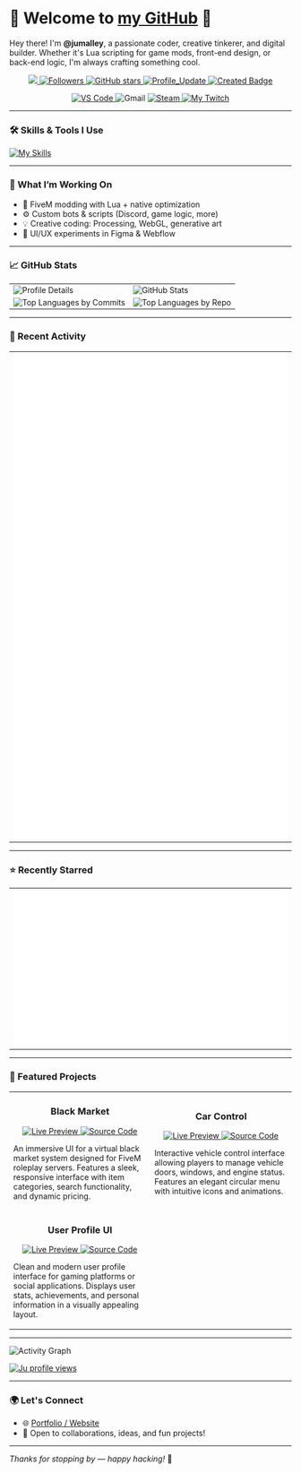 # 👋 Welcome to [my GitHub](https://github.com/jumalley) 🏡

Hey there! I'm **@jumalley**, a passionate coder, creative tinkerer, and digital builder. Whether it's Lua scripting for game mods, front-end design, or back-end logic, I'm always crafting something cool.

<p align="center">     
  <!-- GitHub Activity -->
  <a href="https://github.com/jumalley/jumalley/pulse" alt="Activity">
    <img src="https://img.shields.io/github/commit-activity/m/jumalley/jumalley" />
  </a>

  <!-- GitHub Followers -->
  <a href="https://github.com/jumalley?tab=followers">
    <img alt="Followers" src="https://img.shields.io/github/followers/jumalley?color=4C1&logo=github" />
  </a>

  <!-- GitHub Stars -->
  <a href="https://github.com/jumalley/jumalley/stargazers">
    <img src="https://img.shields.io/github/stars/jumalley/jumalley?style=social" alt="GitHub stars" />
  </a>

  <!-- Last Commit on Repo -->
  <a href="https://github.com/jumalley/jumalley" target="_blank">
    <img alt="Profile_Update" src="https://img.shields.io/github/last-commit/jumalley/jumalley?label=Profile%20update&style=flat-square" />
  </a>

  <!-- Repo Created Badge -->
  <a href="https://github.com/jumalley">
    <img src="https://badges.pufler.dev/created/jumalley/jumalley" alt="Created Badge" />
  </a>
</p>

<p align="center">
  <!-- VS Code Editor -->
  <a href="https://code.visualstudio.com/">
    <img src="https://img.shields.io/badge/Editor-VS%20Code-blue?logo=visualstudiocode&logoColor=blue" alt="VS Code" />
  </a>

  <!-- Gmail Usage -->
  <img src="https://img.shields.io/badge/Uses-Gmail-red?logo=gmail&logoColor=white" alt="Gmail" />

  <!-- Steam Usage -->
  <a href="https://store.steampowered.com/">
    <img src="https://img.shields.io/badge/Uses-Steam-1b2838?logo=steam&logoColor=white" alt="Steam" />
  </a>

  <!-- Twitch Status -->
  <a href="https://www.twitch.tv/jumalleyy">
    <img src="https://img.shields.io/twitch/status/jumalleyy?color=f70505&label=My%20Twitch&logo=twitch&style=flat-square" alt="My Twitch" />
  </a>
</p>


---

### 🛠️ Skills & Tools I Use

[![My Skills](https://skillicons.dev/icons?i=atom,js,html,css,arduino,c,cpp,codepen,discord,bots,eclipse,figma,git,github,githubactions,jquery,lua,mongodb,mysql,nodejs,webflow,php,powershell,processing,py,stackoverflow,mastodon,wordpress,xd)](https://skillicons.dev)

---

### 🚧 What I’m Working On

- 🔧 FiveM modding with Lua + native optimization
- ⚙️ Custom bots & scripts (Discord, game logic, more)
- 💡 Creative coding: Processing, WebGL, generative art
- 🎨 UI/UX experiments in Figma & Webflow

---

### 📈 GitHub Stats

<div align="center">
<table>
  <tr>
    <td>
      <img src="http://github-profile-summary-cards.vercel.app/api/cards/profile-details?username=jumalley&theme=transparent" alt="Profile Details" />
    </td>
    <td>
      <img src="http://github-profile-summary-cards.vercel.app/api/cards/stats?username=jumalley&theme=transparent" alt="GitHub Stats" />
    </td>
  </tr>
  <tr>
    <td>
      <img src="http://github-profile-summary-cards.vercel.app/api/cards/most-commit-language?username=jumalley&theme=transparent" alt="Top Languages by Commits" />
    </td>
    <td>
      <img src="http://github-profile-summary-cards.vercel.app/api/cards/repos-per-language?username=jumalley&theme=transparent" alt="Top Languages by Repo" />
    </td>
  </tr>
</table>
</div>

---

### 📰 Recent Activity

<div>
<table>
  <tr>
    <td align="center">
      <img src="https://raw.githubusercontent.com/jumalley/jumalley/refs/heads/main/metrics.plugin.activity.svg" />
    </td>
  </tr>
</table>
</div>

---

### ⭐ Recently Starred

<div>
<table>
  <tr>
    <td align="center">
      <img src="https://raw.githubusercontent.com/jumalley/jumalley/refs/heads/main/metrics.plugin.stars.svg" alt="Recently Starred" />
    </td>
  </tr>
</table>
</div>

---

### 🚀 Featured Projects
<div align="center">
<table>
  <tr>
    <td width="50%">
      <h3 align="center">Black Market</h3>
      <div align="center">
        <a href="https://jumalley.github.io/blackmarket/" target="_blank">
          <img src="https://img.shields.io/badge/DEMO-Live%20Preview-success?style=for-the-badge" alt="Live Preview">
        </a>
        <a href="https://github.com/jumalley/blackmarket" target="_blank">
          <img src="https://img.shields.io/badge/REPO-Source%20Code-blue?style=for-the-badge" alt="Source Code">
        </a>
      </div>
      <p>
        An immersive UI for a virtual black market system designed for FiveM roleplay servers. Features a sleek, responsive interface with item categories, search functionality, and dynamic pricing.
      </p>
    </td>
    <td width="50%">
      <h3 align="center">Car Control</h3>
      <div align="center">
        <a href="https://jumalley.github.io/CarControl/" target="_blank">
          <img src="https://img.shields.io/badge/DEMO-Live%20Preview-success?style=for-the-badge" alt="Live Preview">
        </a>
        <a href="https://github.com/jumalley/CarControl" target="_blank">
          <img src="https://img.shields.io/badge/REPO-Source%20Code-blue?style=for-the-badge" alt="Source Code">
        </a>
      </div>
      <p>
        Interactive vehicle control interface allowing players to manage vehicle doors, windows, and engine status. Features an elegant circular menu with intuitive icons and animations.
      </p>
    </td>
  </tr>
  <tr>
    <td width="50%">
      <h3 align="center">User Profile UI</h3>
      <div align="center">
        <a href="https://jumalley.github.io/Profil-Utilisateur/" target="_blank">
          <img src="https://img.shields.io/badge/DEMO-Live%20Preview-success?style=for-the-badge" alt="Live Preview">
        </a>
        <a href="https://github.com/jumalley/Profil-Utilisateur" target="_blank">
          <img src="https://img.shields.io/badge/REPO-Source%20Code-blue?style=for-the-badge" alt="Source Code">
        </a>
      </div>
      <p>
        Clean and modern user profile interface for gaming platforms or social applications. Displays user stats, achievements, and personal information in a visually appealing layout.
      </p>
    </td>
  </tr>
</table>
</div>

---

![Activity Graph](https://github-readme-activity-graph.vercel.app/graph?username=jumalley&theme=tokyo-night&hide_border=true)

[![Ju profile views](https://u8views.com/api/v1/github/profiles/50602425/views/day-week-month-total-count.svg)](https://u8views.com/github/jumalley)

</div>

---

### 🌍 Let's Connect

- 🌐 [Portfolio / Website](https://jumalley.github.io/Portfolio/)
- 💬 Open to collaborations, ideas, and fun projects!

---

_Thanks for stopping by — happy hacking!_ 🚀
